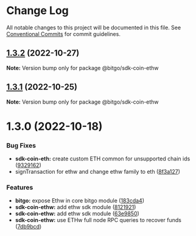 # Change Log

All notable changes to this project will be documented in this file.
See [Conventional Commits](https://conventionalcommits.org) for commit guidelines.

## [1.3.2](https://github.com/BitGo/BitGoJS/compare/@bitgo/sdk-coin-ethw@1.3.0...@bitgo/sdk-coin-ethw@1.3.2) (2022-10-27)

**Note:** Version bump only for package @bitgo/sdk-coin-ethw

## [1.3.1](https://github.com/BitGo/BitGoJS/compare/@bitgo/sdk-coin-ethw@1.3.0...@bitgo/sdk-coin-ethw@1.3.1) (2022-10-25)

**Note:** Version bump only for package @bitgo/sdk-coin-ethw

# 1.3.0 (2022-10-18)

### Bug Fixes

- **sdk-coin-eth:** create custom ETH common for unsupported chain ids ([9329162](https://github.com/BitGo/BitGoJS/commit/93291625150a0ae1f2f69432a3910845ee933e9d))
- signTransaction for ethw and change ethw family to eth ([8f3a127](https://github.com/BitGo/BitGoJS/commit/8f3a127fc183e7176d5275610dea34aae4815375))

### Features

- **bitgo:** expose Ethw in core bitgo module ([183cda4](https://github.com/BitGo/BitGoJS/commit/183cda433f8c683722843e2c30bf46101a1cd677))
- **sdk-coin-ethw:** add ethw sdk module ([8121921](https://github.com/BitGo/BitGoJS/commit/812192168b07327458518ce438b6cdfd14db6a89))
- **sdk-coin-ethw:** add ethw sdk module ([63e9850](https://github.com/BitGo/BitGoJS/commit/63e9850c27039d1b614d14426a1d9b090d454b76))
- **sdk-coin-ethw:** use ETHw full node RPC queries to recover funds ([7db9bcd](https://github.com/BitGo/BitGoJS/commit/7db9bcd61549e4e96d8f745211717586eec4535c))
